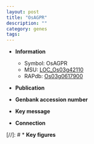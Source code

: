```yaml
---
layout: post
title: "OsAGPR"
description: ""
category: genes
tags: 
---
```


* **Information**  
    + Symbol: OsAGPR  
    + MSU: [LOC_Os03g42110](http://rice.uga.edu/cgi-bin/ORF_infopage.cgi?orf=LOC_Os03g42110)  
    + RAPdb: [Os03g0617900](http://rapdb.dna.affrc.go.jp/viewer/gbrowse_details/irgsp1?name=Os03g0617900)  

* **Publication**  

* **Genbank accession number**  

* **Key message**  

* **Connection**  

[//]: # * **Key figures**  


